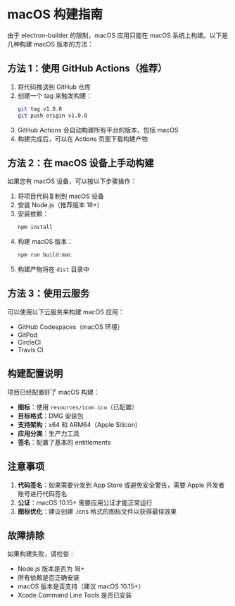 # macOS 构建指南

由于 electron-builder 的限制，macOS 应用只能在 macOS 系统上构建。以下是几种构建 macOS 版本的方法：

## 方法 1：使用 GitHub Actions（推荐）

1. 将代码推送到 GitHub 仓库
2. 创建一个 tag 来触发构建：
   ```bash
   git tag v1.0.0
   git push origin v1.0.0
   ```
3. GitHub Actions 会自动构建所有平台的版本，包括 macOS
4. 构建完成后，可以在 Actions 页面下载构建产物

## 方法 2：在 macOS 设备上手动构建

如果您有 macOS 设备，可以按以下步骤操作：

1. 将项目代码复制到 macOS 设备
2. 安装 Node.js（推荐版本 18+）
3. 安装依赖：
   ```bash
   npm install
   ```
4. 构建 macOS 版本：
   ```bash
   npm run build:mac
   ```
5. 构建产物将在 `dist` 目录中

## 方法 3：使用云服务

可以使用以下云服务来构建 macOS 应用：
- GitHub Codespaces（macOS 环境）
- GitPod
- CircleCI
- Travis CI

## 构建配置说明

项目已经配置好了 macOS 构建：

- **图标**：使用 `resources/icon.ico`（已配置）
- **目标格式**：DMG 安装包
- **支持架构**：x64 和 ARM64（Apple Silicon）
- **应用分类**：生产力工具
- **签名**：配置了基本的 entitlements

## 注意事项

1. **代码签名**：如果需要分发到 App Store 或避免安全警告，需要 Apple 开发者账号进行代码签名
2. **公证**：macOS 10.15+ 需要应用公证才能正常运行
3. **图标优化**：建议创建 .icns 格式的图标文件以获得最佳效果

## 故障排除

如果构建失败，请检查：
- Node.js 版本是否为 18+
- 所有依赖是否正确安装
- macOS 版本是否支持（建议 macOS 10.15+）
- Xcode Command Line Tools 是否已安装
